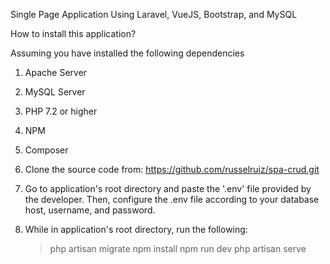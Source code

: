 Single Page Application Using Laravel, VueJS, Bootstrap, and MySQL

How to install this application?

Assuming you have installed the following dependencies

1. Apache Server
2. MySQL Server
3. PHP 7.2 or higher
4. NPM
5. Composer


1. Clone the source code from: https://github.com/russelruiz/spa-crud.git
2. Go to application's root directory and paste the '.env' file provided by the developer. Then, configure the .env file according to your database host, username, and password.
3. While in application's root directory, run the following:
	> php artisan migrate
	> npm install
	> npm run dev
	> php artisan serve